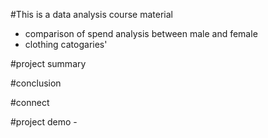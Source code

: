 #This is a data analysis course material

- comparison of spend analysis between male and female
- clothing catogaries'

#project summary

#conclusion

#connect

#project demo - 
